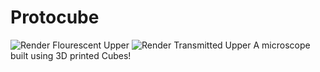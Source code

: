 # Protocube
![Render Flourescent Upper](https://github.com/Siber18/Protocube/assets/31034109/757163c1-869e-436e-895b-ad3e277f2e05)
![Render Transmitted Upper](https://github.com/Siber18/Protocube/assets/31034109/8b5c0aa7-5baf-484e-a068-338ef5781f4c)
A microscope built using 3D printed Cubes!
